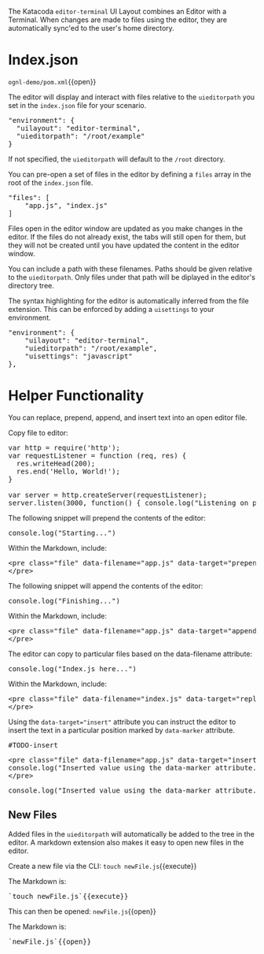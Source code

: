The Katacoda `editor-terminal` UI Layout combines an Editor with a Terminal.
When changes are made to files using the editor, they are automatically sync'ed
to the user's home directory.

# Index.json



`ognl-demo/pom.xml`{{open}}


The editor will display and interact with files relative to the `uieditorpath`
you set in the `index.json` file for your scenario.

<pre>
"environment": {
  "uilayout": "editor-terminal",
  "uieditorpath": "/root/example"
}
</pre>

If not specified, the `uieditorpath` will default to the `/root` directory.

You can pre-open a set of files in the editor by defining a `files` array in the root
of the `index.json` file.

<pre>
"files": [
    "app.js", "index.js"
]
</pre>

Files open in the editor window are updated as you make changes in the editor.
If the files do not already exist, the tabs will still open for them, but they
will not be created until you have updated the content in the editor window.

You can include a path with these filenames. Paths should be given
relative to the `uieditorpath`. Only files under that path will be
diplayed in the editor's directory tree.

The syntax highlighting for the editor is automatically inferred from the file
extension. This can be enforced by adding a `uisettings` to your environment.

<pre>
"environment": {
    "uilayout": "editor-terminal",
    "uieditorpath": "/root/example",
    "uisettings": "javascript"
},
</pre>

# Helper Functionality

You can replace, prepend, append, and insert text into an open editor file.

Copy file to editor:

<pre class="file" data-filename="app.js" data-target="replace">var http = require('http');
var requestListener = function (req, res) {
  res.writeHead(200);
  res.end('Hello, World!');
}

var server = http.createServer(requestListener);
server.listen(3000, function() { console.log("Listening on port 3000")});
</pre>

The following snippet will prepend the contents of the editor:

<pre class="file" data-filename="app.js" data-target="prepend">console.log("Starting...")
</pre>

Within the Markdown, include:

<pre>
&#x3C;pre class=&#x22;file&#x22; data-filename=&#x22;app.js&#x22; data-target=&#x22;prepend&#x22;&#x3E;console.log(&#x22;Starting...&#x22;)
&#x3C;/pre&#x3E;
</pre>

The following snippet will append the contents of the editor:

<pre class="file" data-filename="app.js" data-target="append">console.log("Finishing...")
</pre>

Within the Markdown, include:

<pre>
&#x3C;pre class=&#x22;file&#x22; data-filename=&#x22;app.js&#x22; data-target=&#x22;append&#x22;&#x3E;console.log(&#x22;Finishing...&#x22;)
&#x3C;/pre&#x3E;
</pre>

The editor can copy to particular files based on the data-filename attribute:

<pre class="file" data-filename="index.js" data-target="replace">console.log("Index.js here...")
</pre>

Within the Markdown, include:

<pre>
&#x3C;pre class=&#x22;file&#x22; data-filename=&#x22;index.js&#x22; data-target=&#x22;replace&#x22;&#x3E;console.log(&#x22;Index.js here...&#x22;)
&#x3C;/pre&#x3E;
</pre>

Using the `data-target="insert"` attribute you can instruct the editor to insert the text in a particular position marked by `data-marker` attribute.

<pre class="file" data-filename="app.js" data-target="append">#TODO-insert
</pre>

<pre>
&#x3C;pre class=&#x22;file&#x22; data-filename=&#x22;app.js&#x22; data-target=&#x22;insert&#x22; data-marker=&#x22;#TODO-insert&#x22;&#x3E;
console.log(&#x22;Inserted value using the data-marker attribute...&#x22;)
&#x3C;/pre&#x3E;
</pre>

<pre class="file" data-filename="app.js" data-target="insert" data-marker="#TODO-insert">
console.log("Inserted value using the data-marker attribute...")
</pre>

## New Files

Added files in the `uieditorpath` will automatically be added to the tree in the
editor. A markdown extension also makes it easy to open new files in the editor.

Create a new file via the CLI:
`touch newFile.js`{{execute}}

The Markdown is:
<pre>`touch newFile.js`{{execute}}</pre>

This can then be opened:
`newFile.js`{{open}}

The Markdown is:
<pre>`newFile.js`{{open}}</pre>